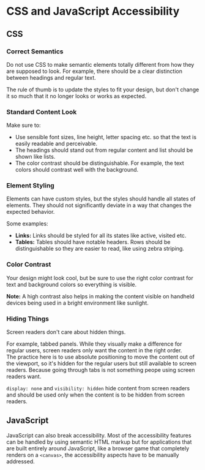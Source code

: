 # CSS and JavaScript Accessibility

## CSS

### Correct Semantics

Do not use CSS to make semantic elements totally different from how they are supposed to look. For example, there should be a clear distinction between headings and regular text.

The rule of thumb is to update the styles to fit your design, but don't change it so much that it no longer looks or works as expected.

### Standard Content Look

Make sure to:

- Use sensible font sizes, line height, letter spacing etc. so that the text is easily readable and perceivable.
- The headings should stand out from regular content and list should be shown like lists.
- The color contrast should be distinguishable. For example, the text colors should contrast well with the background.

### Element Styling

Elements can have custom styles, but the styles should handle all states of elements. They should not significantly deviate in a way that changes the expected behavior.

Some examples:

- **Links:** Links should be styled for all its states like active, visited etc.
- **Tables:** Tables should have notable headers. Rows should be distinguishable so they are easier to read, like using zebra striping.

### Color Contrast

Your design might look cool, but be sure to use the right color contrast for text and background colors so everything is visible.

**Note:** A high contrast also helps in making the content visible on handheld devices being used in a bright environment like sunlight.

### Hiding Things

Screen readers don't care about hidden things.

For example, tabbed panels. While they visually make a difference for regular users, screen readers only want the content in the right order.\
The practice here is to use absolute positioning to move the content out of the viewport, so it's hidden for the regular users but still available to screen readers. Because going through tabs is not something peope using screen readers want.

`display: none` and `visibility: hidden` hide content from screen readers and should be used only when the content is to be hidden from screen readers.

## JavaScript

JavaScript can also break accessibility. Most of the accessibility features can be handled by using semantic HTML markup but for applications that are built entirely around JavaScript, like a browser game that completely renders on a `<canvas>`, the accessibility aspects have to be manually addressed.
